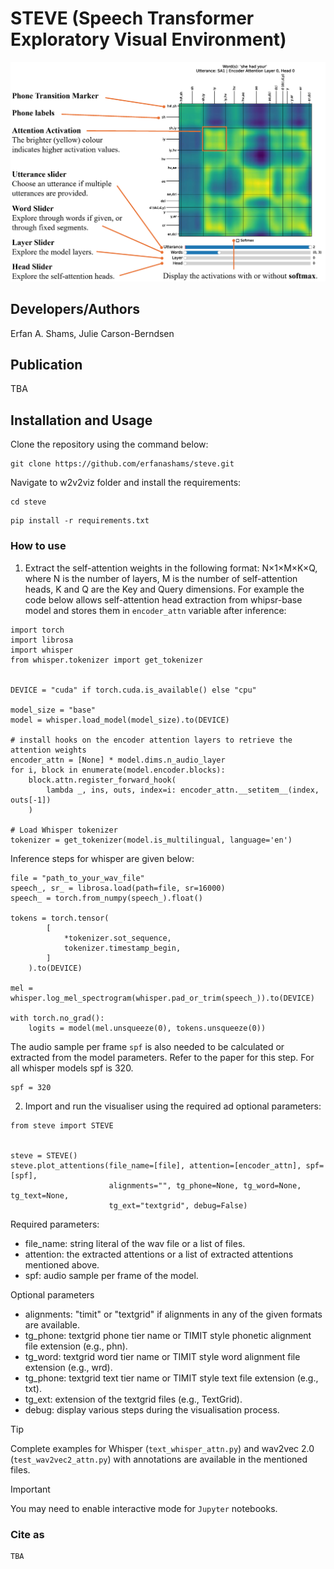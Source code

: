 # STEVE (Speech Transformer Exploratory Visual Environment)

![STEVE screenshot annotated.](/assets/images/STEVE_explained.png)

## Developers/Authors
Erfan A. Shams, Julie Carson-Berndsen

## Publication
TBA

## Installation and Usage
Clone the repository using the command below:
```
git clone https://github.com/erfanashams/steve.git
```

Navigate to w2v2viz folder and install the requirements:

```
cd steve
```

```
pip install -r requirements.txt
```

### How to use

1. Extract the self-attention weights in the following format: N&times;1&times;M&times;K&times;Q, where N is the number of layers, M is the number of self-attention heads, K and Q are the Key and Query dimensions.
For example the code below allows self-attention head extraction from whipsr-base model and stores them in `encoder_attn` variable after inference:

```angular2html
import torch
import librosa
import whisper
from whisper.tokenizer import get_tokenizer


DEVICE = "cuda" if torch.cuda.is_available() else "cpu"

model_size = "base"
model = whisper.load_model(model_size).to(DEVICE)

# install hooks on the encoder attention layers to retrieve the attention weights
encoder_attn = [None] * model.dims.n_audio_layer
for i, block in enumerate(model.encoder.blocks):
    block.attn.register_forward_hook(
        lambda _, ins, outs, index=i: encoder_attn.__setitem__(index, outs[-1])
    )

# Load Whisper tokenizer
tokenizer = get_tokenizer(model.is_multilingual, language='en')
```
Inference steps for whisper are given below:

```angular2html
file = "path_to_your_wav_file"
speech_, sr_ = librosa.load(path=file, sr=16000)
speech_ = torch.from_numpy(speech_).float()

tokens = torch.tensor(
        [
            *tokenizer.sot_sequence,
            tokenizer.timestamp_begin,
        ]
    ).to(DEVICE)

mel = whisper.log_mel_spectrogram(whisper.pad_or_trim(speech_)).to(DEVICE)

with torch.no_grad():
    logits = model(mel.unsqueeze(0), tokens.unsqueeze(0))
```
The audio sample per frame `spf` is also needed to be calculated or extracted from the model parameters.
Refer to the paper for this step. For all whisper models spf is 320.

```angular2html
spf = 320
```
2. Import and run the visualiser using the required ad optional parameters:

```angular2html
from steve import STEVE


steve = STEVE()
steve.plot_attentions(file_name=[file], attention=[encoder_attn], spf=[spf],
                      alignments="", tg_phone=None, tg_word=None, tg_text=None,
                      tg_ext="textgrid", debug=False)
```
Required parameters:
+ file_name: string literal of the wav file or a list of files.
+ attention: the extracted attentions or a list of extracted attentions mentioned above.
+ spf: audio sample per frame of the model.

Optional parameters
- alignments: "timit" or "textgrid" if alignments in any of the given formats are available.
- tg_phone: textgrid phone tier name or TIMIT style phonetic alignment file extension (e.g., phn).
- tg_word: textgrid word tier name or TIMIT style word alignment file extension (e.g., wrd).
- tg_phone: textgrid text tier name or TIMIT style text file extension (e.g., txt).
- tg_ext: extension of the textgrid files (e.g., TextGrid).
- debug: display various steps during the visualisation process.

> [!TIP]
> Complete examples for Whisper (`text_whisper_attn.py`) and wav2vec 2.0 (`test_wav2vec2_attn.py`) with annotations are available in the mentioned files.

> [!IMPORTANT]
> You may need to enable interactive mode for `Jupyter` notebooks.
> 
### Cite as

```angular2html
TBA
```